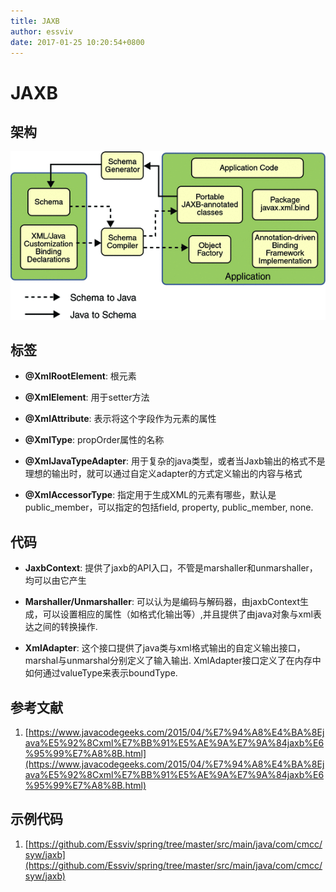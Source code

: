 ```yaml
---
title: JAXB
author: essviv
date: 2017-01-25 10:20:54+0800
---
```


# JAXB

## 架构

![jaxb](https://github.com/Essviv/images/blob/master/jaxb.png?raw=true)

## 标签

* **@XmlRootElement**: 根元素

* **@XmlElement**: 用于setter方法

* **@XmlAttribute**: 表示将这个字段作为元素的属性

* **@XmlType**: propOrder属性的名称

* **@XmlJavaTypeAdapter**: 用于复杂的java类型，或者当Jaxb输出的格式不是理想的输出时，就可以通过自定义adapter的方式定义输出的内容与格式

* **@XmlAccessorType**: 指定用于生成XML的元素有哪些，默认是public_member，可以指定的包括field, property, public_member, none.

## 代码

* **JaxbContext**: 提供了jaxb的API入口，不管是marshaller和unmarshaller，均可以由它产生

* **Marshaller/Unmarshaller**: 可以认为是编码与解码器，由jaxbContext生成，可以设置相应的属性（如格式化输出等）,并且提供了由java对象与xml表达之间的转换操作.

* **XmlAdapter**: 这个接口提供了java类与xml格式输出的自定义输出接口，marshal与unmarshal分别定义了输入输出.
XmlAdapter接口定义了在内存中如何通过valueType来表示boundType. 


## 参考文献 

1. [https://www.javacodegeeks.com/2015/04/%E7%94%A8%E4%BA%8Ejava%E5%92%8Cxml%E7%BB%91%E5%AE%9A%E7%9A%84jaxb%E6%95%99%E7%A8%8B.html](https://www.javacodegeeks.com/2015/04/%E7%94%A8%E4%BA%8Ejava%E5%92%8Cxml%E7%BB%91%E5%AE%9A%E7%9A%84jaxb%E6%95%99%E7%A8%8B.html)

## 示例代码

1. [https://github.com/Essviv/spring/tree/master/src/main/java/com/cmcc/syw/jaxb](https://github.com/Essviv/spring/tree/master/src/main/java/com/cmcc/syw/jaxb)